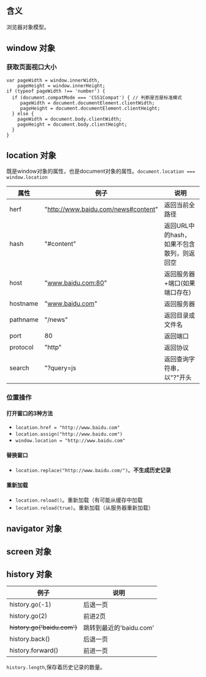 ## 含义

浏览器对象模型。

## window 对象

### 获取页面视口大小

```
var pageWidth = window.innerWidth,
    pageHeight = window.innerHeight;
if (typeof pageWidth !== 'number') {
  if (document.compatMode === 'CSS1Compat') { // 判断是否是标准模式
  	 pageWidth = document.documentElement.clientWidth;
  	 pageHeight = document.documentElement.clientHeight;
  } else {
    pageWidth = document.body.clientWidth;
    pageHeight = document.body.clientHeight;
  }
}
```

## location 对象

既是window对象的属性，也是document对象的属性。`document.location === window.location`

属性 | 例子 | 说明
------------- | ------------- | -------------
herf | "http://www.baidu.com/news#content" | 返回当前全路径
hash | "#content" | 返回URL中的hash，如果不包含散列，则返回空
host | "www.baidu.com:80" | 返回服务器+端口(如果端口存在)
hostname | "www.baidu.com" | 返回服务器
pathname | "/news" | 返回目录或文件名
port | 80 | 返回端口
protocol | "http" | 返回协议
search | "?query=js | 返回查询字符串，以"?"开头

### 位置操作

#### 打开窗口的3种方法
* `location.href = "http://www.baidu.com"`
* `location.assign("http://www.baidu.com")`
* `window.location = "http://www.baidu.com"`

#### 替换窗口
* `location.replace("http://www.baidu.com/")`。**不生成历史记录**

#### 重新加载

* `location.reload()`。重新加载（有可能从缓存中加载
* `location.reload(true)`。重新加载（从服务器重新加载）

## navigator 对象

## screen 对象

## history 对象

例子 | 说明
------ | ------
history.go(-1) | 后退一页
history.go(2) | 前进2页
~~history.go('baidu.com')~~ | 跳转到最近的'baidu.com'
history.back() | 后退一页
history.forward() | 前进一页

`history.length`,保存着历史记录的数量。